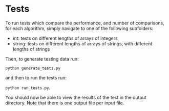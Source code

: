 # Tests
To run tests which compare the performance, and number of comparisons, for each algorithm, simply navigate to one of the following subfolders:
- int: tests on different lengths of arrays of integers
- string: tests on different lengths of arrays of strings, with different lengths of strings

Then, to generate testing data run:

`python generate_tests.py` 

and then to run the tests run:

`python run_tests.py`. 

You should now be able to view the results of the test in the output directory. Note that there is one output file per input file.

